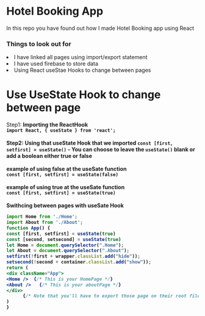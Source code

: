 # Hotel Booking App

In this repo you have found out how I made Hotel Booking app using React

<h3>Things to look out for</h3>

<li>I have linked all pages using import/export statement</li>
<li /> I have used firebase to store data
<li /> Using React useStae Hooks to change between pages

# Use UseState Hook to change between page
Step1: <b />Importing the ReactHook
<br>
`import React, { useState } from 'react';`
<br>
<br>
Step2: <b />Using that useState Hook that we imported
`const [first, setfirst] = useState()` - You can choose to leave the `useState()` blank or add a boolean either true or false
<br>
<br>
example of using false at the useSate function
<br>
`const [first, setfirst] = useState(false)`
<br>
<br>
example of using true at the useSate function
<br>
`const [first, setfirst] = useState(true)`
<br>
<br>
Swithcing between pages with useSate Hook
```jsx
import Home from './Home';
import About from './About';
function App() {
const [first, setfirst] = useState(true)
const [second, setsecond] = useState(true)
let Home = document.querySelector(".Home");
let About = document.querySelector(".About");
setfirst(!first + wrapper.classList.add("hide"));
setsecond(!second + container.classList.add("show"));
return (
<div className="App">
<Home />  {/* This is your HomePage */}
<About />   {/* This is your aboutPage */}
</div>
      {/* Note that you'll have to export those page on their root file */}
)
}
```
